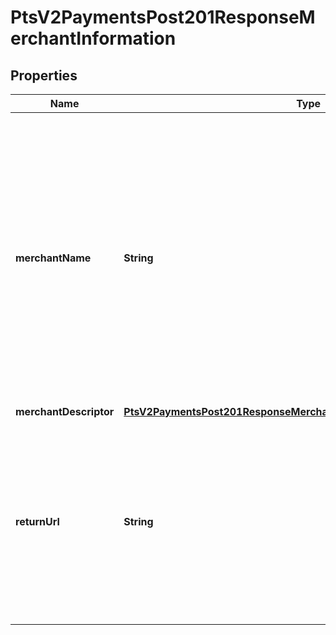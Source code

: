 
# PtsV2PaymentsPost201ResponseMerchantInformation

## Properties
Name | Type | Description | Notes
------------ | ------------- | ------------- | -------------
**merchantName** | **String** | Use this field only if you are requesting payment with Payer Authentication serice together.  Your company&#39;s name as you want it to appear to the customer in the issuing bank&#39;s authentication form. This value overrides the value specified by your merchant bank.  |  [optional]
**merchantDescriptor** | [**PtsV2PaymentsPost201ResponseMerchantInformationMerchantDescriptor**](PtsV2PaymentsPost201ResponseMerchantInformationMerchantDescriptor.md) |  |  [optional]
**returnUrl** | **String** | URL for displaying payment results to the consumer (notifications) after the transaction is processed. Usually this URL belongs to merchant and its behavior is defined by merchant  |  [optional]



